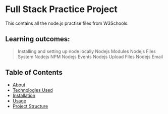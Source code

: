 # Full Stack Practice Project

This contains all the node.js practise files from W3Schools. 

## Learning outcomes:
> Installing and setting up node locally
> Nodejs Modules
> Nodejs Files System
> Nodejs NPM
> Nodejs Events
> Nodejs Upload Files
> Nodejs Email


## Table of Contents
- [About](#about)
- [Technologies Used](#technologies-used)
- [Installation](#installation)
- [Usage](#usage)
- [Project Structure](#project-structure)